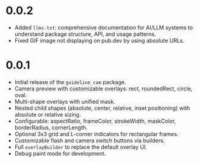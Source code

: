 # 0.0.2
- Added `llms.txt`: comprehensive documentation for AI/LLM systems to understand package structure, API, and usage patterns.
- Fixed GIF image not displaying on pub.dev by using absolute URLs.

# 0.0.1

- Initial release of the `guideline_cam` package.
- Camera preview with customizable overlays: rect, roundedRect, circle, oval.
- Multi-shape overlays with unified mask.
- Nested child shapes (absolute, center, relative, inset positioning) with absolute or relative sizing.
- Configurable: aspectRatio, frameColor, strokeWidth, maskColor, borderRadius, cornerLength.
- Optional 3x3 grid and L-corner indicators for rectangular frames.
- Customizable flash and camera switch buttons via builders.
- Full `overlayBuilder` to replace the default overlay UI.
- Debug paint mode for development.
